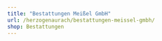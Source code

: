 ```yaml
---
title: "Bestattungen Meißel GmbH"
url: /herzogenaurach/bestattungen-meissel-gmbh/
shop: Bestattungen
---
```

